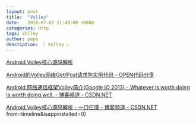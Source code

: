 ```yaml
---
layout: post
title:  "Volley"
date:   2018-07-07 11:40:00 +0800
categories: Http
tags: Volley
author: pepe
description: 『 Volley 』
---
```


[Android Volley核心源码解析](http://mp.weixin.qq.com/s?__biz=MjM5NDkxMTgyNw==&mid=405358135&idx=1&sn=a66a7aef1f821995a45d05189d60a04a&scene=23&srcid=0325hap2tNJdtQ4tGEJ1Qrii#rd)

[Android的Volley网络Get/Post请求包实例代码 - OPEN代码分享](http://www.open-open.com/code/view/1423815469357)

[Android 网络通信框架Volley简介(Google IO 2013) - Whatever is worth doing is worth doing well. - 博客频道 - CSDN.NET](http://blog.csdn.net/t12x3456/article/details/9221611)

[Android Volley核心源码解析 - 一口仨馍 - 博客频道 - CSDN.NET](http://blog.csdn.net/qq_17250009/article/details/50897747#rd)
from=timeline&isappinstalled=0)






















